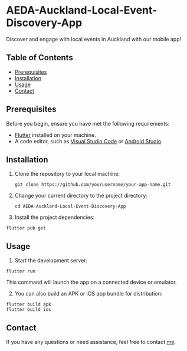 # AEDA-Auckland-Local-Event-Discovery-App

Discover and engage with local events in Auckland with our mobile app!

## Table of Contents

- [Prerequisites](#prerequisites)
- [Installation](#installation)
- [Usage](#usage)
- [Contact](#contact)

## Prerequisites

Before you begin, ensure you have met the following requirements:

- [Flutter](https://flutter.dev/docs/get-started/install) installed on your machine.
- A code editor, such as [Visual Studio Code](https://code.visualstudio.com/) or [Android Studio](https://developer.android.com/studio).

## Installation

1. Clone the repository to your local machine:

   ```shell
   git clone https://github.com/yourusername/your-app-name.git
   ```

2. Change your current directory to the project directory:
   
   ```shell
   cd AEDA-Auckland-Local-Event-Discovery-App
   ```

3. Install the project dependencies:
   
  ```shell
  flutter pub get
  ```
## Usage

1.  Start the development server:
   
   ```shell
   flutter run
   ```
This command will launch the app on a connected device or emulator.

2.  You can also build an APK or iOS app bundle for distribution:

   ```shell
  flutter build apk
  flutter build ios
  ```

## Contact

If you have any questions or need assistance, feel free to contact [me](ymt.yemyattun@gmail.com).
